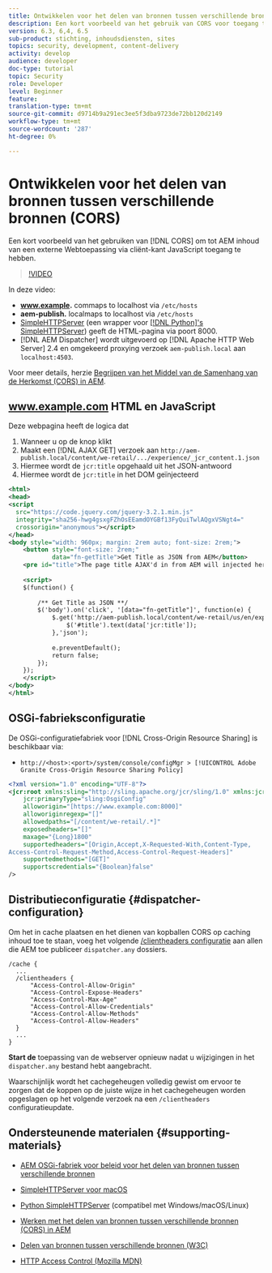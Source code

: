 ```yaml
---
title: Ontwikkelen voor het delen van bronnen tussen verschillende bronnen (CORS) met AEM
description: Een kort voorbeeld van het gebruik van CORS voor toegang tot AEM inhoud van een externe webtoepassing via client-side JavaScript.
version: 6.3, 6,4, 6.5
sub-product: stichting, inhoudsdiensten, sites
topics: security, development, content-delivery
activity: develop
audience: developer
doc-type: tutorial
topic: Security
role: Developer
level: Beginner
feature:  
translation-type: tm+mt
source-git-commit: d9714b9a291ec3ee5f3dba9723de72bb120d2149
workflow-type: tm+mt
source-wordcount: '287'
ht-degree: 0%

---
```



# Ontwikkelen voor het delen van bronnen tussen verschillende bronnen (CORS)

Een kort voorbeeld van het gebruiken van [!DNL CORS] om tot AEM inhoud van een externe Webtoepassing via cliënt-kant JavaScript toegang te hebben.

>[!VIDEO](https://video.tv.adobe.com/v/18837/?quality=12&learn=on)

In deze video:

* **www.example.** commaps to localhost via  `/etc/hosts`
* **aem-publish.** localmaps to localhost via  `/etc/hosts`
* [SimpleHTTPServer](https://itunes.apple.com/us/app/simple-http-server/id441002840?mt=12)  (een wrapper voor  [[!DNL Python]&#39;s SimpleHTTPServer](https://docs.python.org/2/library/simplehttpserver.html)) geeft de HTML-pagina via poort 8000.
* [!DNL AEM Dispatcher] wordt uitgevoerd op  [!DNL Apache HTTP Web Server] 2.4 en omgekeerd proxying verzoek  `aem-publish.local` aan  `localhost:4503`.

Voor meer details, herzie [Begrijpen van het Middel van de Samenhang van de Herkomst (CORS) in AEM](./understand-cross-origin-resource-sharing.md).

## www.example.com HTML en JavaScript

Deze webpagina heeft de logica dat

1. Wanneer u op de knop klikt
1. Maakt een [!DNL AJAX GET] verzoek aan `http://aem-publish.local/content/we-retail/.../experience/_jcr_content.1.json`
1. Hiermee wordt de `jcr:title` opgehaald uit het JSON-antwoord
1. Hiermee wordt de `jcr:title` in het DOM geïnjecteerd

```xml
<html>
<head>
<script
  src="https://code.jquery.com/jquery-3.2.1.min.js"
  integrity="sha256-hwg4gsxgFZhOsEEamdOYGBf13FyQuiTwlAQgxVSNgt4="
  crossorigin="anonymous"></script>   
</head>
<body style="width: 960px; margin: 2rem auto; font-size: 2rem;">
    <button style="font-size: 2rem;"
            data="fn-getTitle">Get Title as JSON from AEM</button>
    <pre id="title">The page title AJAX'd in from AEM will injected here</pre>
    
    <script>
    $(function() { 
        
        /** Get Title as JSON **/
        $('body').on('click', '[data="fn-getTitle"]', function(e) { 
            $.get('http://aem-publish.local/content/we-retail/us/en/experience/_jcr_content.1.json', function(data) {
                $('#title').text(data['jcr:title']);
            },'json');
            
            e.preventDefault();
            return false;
        });
    });
    </script>
</body>
</html>
```

## OSGi-fabrieksconfiguratie

De OSGi-configuratiefabriek voor [!DNL Cross-Origin Resource Sharing] is beschikbaar via:

* `http://<host>:<port>/system/console/configMgr > [!UICONTROL Adobe Granite Cross-Origin Resource Sharing Policy]`

```xml
<?xml version="1.0" encoding="UTF-8"?>
<jcr:root xmlns:sling="http://sling.apache.org/jcr/sling/1.0" xmlns:jcr="http://www.jcp.org/jcr/1.0"
    jcr:primaryType="sling:OsgiConfig"
    alloworigin="[https://www.example.com:8000]"
    alloworiginregexp="[]"
    allowedpaths="[/content/we-retail/.*]"
    exposedheaders="[]"
    maxage="{Long}1800"
    supportedheaders="[Origin,Accept,X-Requested-With,Content-Type,
Access-Control-Request-Method,Access-Control-Request-Headers]"
    supportedmethods="[GET]"
    supportscredentials="{Boolean}false"
/>
```

## Distributieconfiguratie {#dispatcher-configuration}

Om het in cache plaatsen en het dienen van kopballen CORS op caching inhoud toe te staan, voeg het volgende [/clientheaders configuratie](https://experienceleague.adobe.com/docs/experience-manager-dispatcher/using/configuring/dispatcher-configuration.html?lang=en#specifying-the-http-headers-to-pass-through-clientheaders) aan allen die AEM toe publiceer `dispatcher.any` dossiers.

```
/cache { 
  ...
  /clientheaders {
      "Access-Control-Allow-Origin"
      "Access-Control-Expose-Headers"
      "Access-Control-Max-Age"
      "Access-Control-Allow-Credentials"
      "Access-Control-Allow-Methods"
      "Access-Control-Allow-Headers"
  }
  ...
}
```

**Start de** toepassing van de webserver opnieuw nadat u wijzigingen in het  `dispatcher.any` bestand hebt aangebracht.

Waarschijnlijk wordt het cachegeheugen volledig gewist om ervoor te zorgen dat de koppen op de juiste wijze in het cachegeheugen worden opgeslagen op het volgende verzoek na een `/clientheaders` configuratieupdate.

## Ondersteunende materialen {#supporting-materials}

* [AEM OSGi-fabriek voor beleid voor het delen van bronnen tussen verschillende bronnen](http://localhost:4502/system/console/configMgr/com.adobe.granite.cors.impl.CORSPolicyImpl)
* [SimpleHTTPServer voor macOS](https://itunes.apple.com/us/app/simple-http-server/id441002840?mt=12)
* [Python SimpleHTTPServer](https://docs.python.org/2/library/simplehttpserver.html)  (compatibel met Windows/macOS/Linux)

* [Werken met het delen van bronnen tussen verschillende bronnen (CORS) in AEM](./understand-cross-origin-resource-sharing.md)
* [Delen van bronnen tussen verschillende bronnen (W3C)](https://www.w3.org/TR/cors/)
* [HTTP Access Control (Mozilla MDN)](https://developer.mozilla.org/en-US/docs/Web/HTTP/Access_control_CORS)

